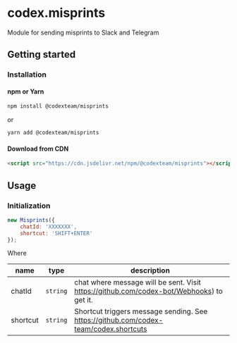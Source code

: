 # codex.misprints
Module for sending misprints to Slack and Telegram

## Getting started

### Installation

#### npm or Yarn

```bash
npm install @codexteam/misprints
```

or

```bash
yarn add @codexteam/misprints
```

#### Download from CDN

```html
<script src="https://cdn.jsdelivr.net/npm/@codexteam/misprints"></script>
```

## Usage

### Initialization
```javascript
new Misprints({
    chatId: 'XXXXXXX',
    shortcut: 'SHIFT+ENTER'
});
```

Where

| name        | type      | description                                                                              |
|-------------|-----------|------------------------------------------------------------------------------------------|
| chatId      | `string`  | chat where message will be sent. Visit https://github.com/codex-bot/Webhooks) to get it. |
| shortcut    | `string`  | Shortcut triggers message sending. See https://github.com/codex-team/codex.shortcuts     |